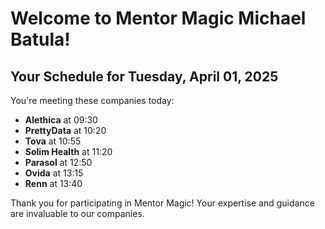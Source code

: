 # Welcome to Mentor Magic Michael Batula!

## Your Schedule for Tuesday, April 01, 2025

You're meeting these companies today:

- **Alethica** at 09:30
- **PrettyData** at 10:20
- **Tova** at 10:55
- **Solim Health** at 11:20
- **Parasol** at 12:50
- **Ovida** at 13:15
- **Renn** at 13:40


Thank you for participating in Mentor Magic! Your expertise and guidance are invaluable to our companies.
